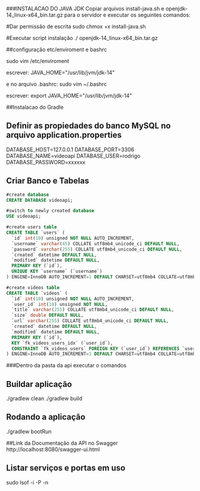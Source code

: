 ###INSTALACAO DO JAVA JDK
Copiar arquivos install-java.sh e openjdk-14_linux-x64_bin.tar.gz para o servidor e executar os seguintes comandos: 

#Dar permissão de escrita
sudo chmox +x install-java.sh

#Executar script instalação
./ 
openjdk-14_linux-x64_bin.tar.gz



##configuração etc/enviroment e bashrc
 
sudo vim /etc/enviroment

escrever:
JAVA_HOME="/usr/lib/jvm/jdk-14"

e no arquivo .bashrc: 
sudo vim ~/.bashrc

escrever:
export JAVA_HOME="/usr/lib/jvm/jdk-14"



##Instalacao do Gradle



## Definir as propiedades do banco MySQL no arquivo application.properties

DATABASE_HOST=127.0.0.1
DATABASE_PORT=3306
DATABASE_NAME=videoapi
DATABASE_USER=rodrigo
DATABASE_PASSWORD=xxxxxx

## Criar Banco e Tabelas

```sql
#create database
CREATE DATABASE videoapi;

#switch to newly created database
USE videoapi;

#create users table
CREATE TABLE `users` (
  `id` int(10) unsigned NOT NULL AUTO_INCREMENT,
  `username` varchar(45) COLLATE utf8mb4_unicode_ci DEFAULT NULL,
  `password` varchar(255) COLLATE utf8mb4_unicode_ci DEFAULT NULL,
  `created` datetime DEFAULT NULL,
  `modified` datetime DEFAULT NULL,
  PRIMARY KEY (`id`),
  UNIQUE KEY `username` (`username`)
) ENGINE=InnoDB AUTO_INCREMENT=1 DEFAULT CHARSET=utf8mb4 COLLATE=utf8mb4_unicode_ci;

#create videos table
CREATE TABLE `videos` (
  `id` int(10) unsigned NOT NULL AUTO_INCREMENT,
  `user_id` int(10) unsigned NOT NULL,
  `title` varchar(255) COLLATE utf8mb4_unicode_ci DEFAULT NULL,
  `size` double DEFAULT NULL,
  `url` varchar(255) COLLATE utf8mb4_unicode_ci DEFAULT NULL,
  `created` datetime DEFAULT NULL,
  `modified` datetime DEFAULT NULL,
  PRIMARY KEY (`id`),
  KEY `fk_videos_users_idx` (`user_id`),
  CONSTRAINT `fk_videos_users` FOREIGN KEY (`user_id`) REFERENCES `users` (`id`) ON DELETE CASCADE ON UPDATE NO ACTION
) ENGINE=InnoDB AUTO_INCREMENT=1 DEFAULT CHARSET=utf8mb4 COLLATE=utf8mb4_unicode_ci;
```


###Dentro da pasta da api executar o comandos

## Buildar aplicação 
./gradlew clean
./gradlew build

## Rodando a aplicação
./gradlew bootRun


##Link da Documentação da API no Swagger
http://localhost:8080/swagger-ui.html


## Listar serviços e portas em uso
sudo lsof -i -P -n


